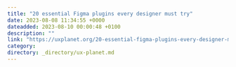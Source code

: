 ```yaml
---
title: "20 essential Figma plugins every designer must try"
date: 2023-08-08 11:34:55 +0000
dateadded: 2023-08-10 00:00:48 +0100
description: ""
link: "https://uxplanet.org/20-essential-figma-plugins-every-designer-must-try-c6e3ca7ebada?source=rss----819cc2aaeee0---4"
category:
directory: _directory/ux-planet.md
---
```

